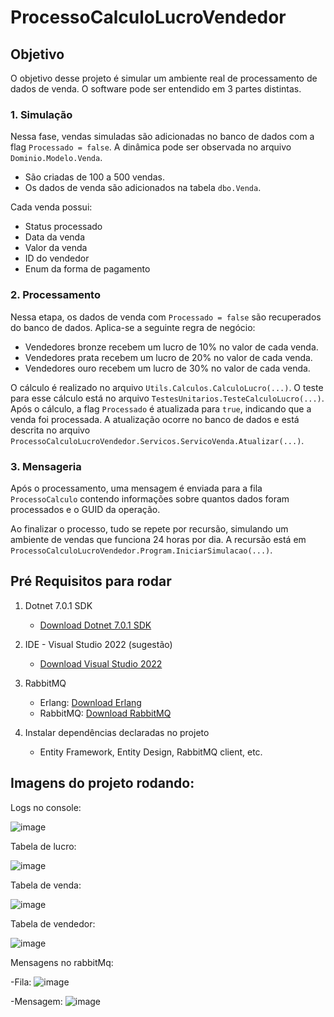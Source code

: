 # ProcessoCalculoLucroVendedor

## Objetivo

O objetivo desse projeto é simular um ambiente real de processamento de dados de venda. O software pode ser entendido em 3 partes distintas.

### 1. Simulação
Nessa fase, vendas simuladas são adicionadas no banco de dados com a flag `Processado = false`. A dinâmica pode ser observada no arquivo `Dominio.Modelo.Venda`.

- São criadas de 100 a 500 vendas.
- Os dados de venda são adicionados na tabela `dbo.Venda`.

Cada venda possui: 
- Status processado
- Data da venda
- Valor da venda
- ID do vendedor
- Enum da forma de pagamento

### 2. Processamento
Nessa etapa, os dados de venda com `Processado = false` são recuperados do banco de dados. Aplica-se a seguinte regra de negócio:

- Vendedores bronze recebem um lucro de 10% no valor de cada venda.
- Vendedores prata recebem um lucro de 20% no valor de cada venda.
- Vendedores ouro recebem um lucro de 30% no valor de cada venda.

O cálculo é realizado no arquivo `Utils.Calculos.CalculoLucro(...)`. O teste para esse cálculo está no arquivo `TestesUnitarios.TesteCalculoLucro(...)`. Após o cálculo, a flag `Processado` é atualizada para `true`, indicando que a venda foi processada. A atualização ocorre no banco de dados e está descrita no arquivo `ProcessoCalculoLucroVendedor.Servicos.ServicoVenda.Atualizar(...)`.

### 3. Mensageria
Após o processamento, uma mensagem é enviada para a fila `ProcessoCalculo` contendo informações sobre quantos dados foram processados e o GUID da operação.

Ao finalizar o processo, tudo se repete por recursão, simulando um ambiente de vendas que funciona 24 horas por dia. A recursão está em `ProcessoCalculoLucroVendedor.Program.IniciarSimulacao(...)`.

## Pré Requisitos para rodar

1. Dotnet 7.0.1 SDK
   
   - [Download Dotnet 7.0.1 SDK](https://dotnet.microsoft.com/en-us/download/dotnet/7.0)

2. IDE - Visual Studio 2022 (sugestão)
   
   - [Download Visual Studio 2022](https://visualstudio.microsoft.com/vs/community/)

3. RabbitMQ
   
   - Erlang: [Download Erlang](https://www.erlang.org/downloads)
   - RabbitMQ: [Download RabbitMQ](https://www.rabbitmq.com/docs/download)

4. Instalar dependências declaradas no projeto
   - Entity Framework, Entity Design, RabbitMQ client, etc.

## Imagens do projeto rodando:

Logs no console:

![image](https://github.com/MateusMo/ProcessoCalculoLucroVendedor/assets/71354894/429cfab0-ce74-4e3f-b0ea-c1512a4da4fa)

Tabela de lucro:

![image](https://github.com/MateusMo/ProcessoCalculoLucroVendedor/assets/71354894/90ffbed2-bab4-45ea-b9ba-da2b72799e56)

Tabela de venda:

![image](https://github.com/MateusMo/ProcessoCalculoLucroVendedor/assets/71354894/488164c7-20f2-4a9e-ba9a-693903d01de2)

Tabela de vendedor:

![image](https://github.com/MateusMo/ProcessoCalculoLucroVendedor/assets/71354894/ec9e5f79-fcca-45b6-8592-3a1871b81629)

Mensagens no rabbitMq:

-Fila:
![image](https://github.com/MateusMo/ProcessoCalculoLucroVendedor/assets/71354894/09ce36e1-8757-43e2-81f6-94039ed694eb)

-Mensagem:
![image](https://github.com/MateusMo/ProcessoCalculoLucroVendedor/assets/71354894/b3124610-caec-4fa1-a13f-40b833f3a901)




